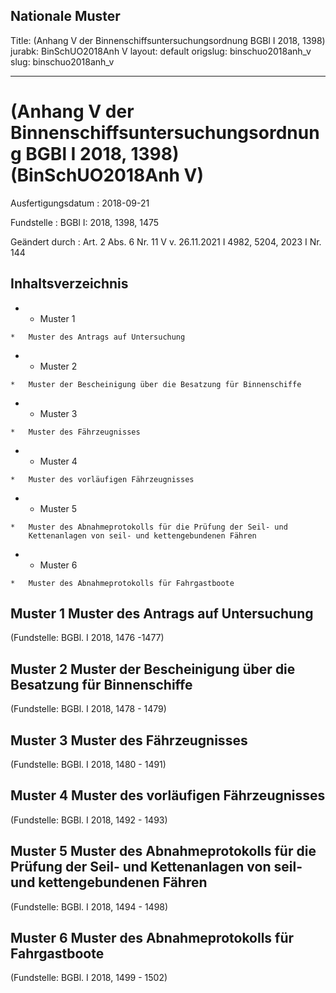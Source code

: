 Nationale Muster
---
Title: (Anhang V der Binnenschiffsuntersuchungsordnung BGBl I 2018, 1398)
jurabk: BinSchUO2018Anh V
layout: default
origslug: binschuo2018anh_v
slug: binschuo2018anh_v

---

# (Anhang V der Binnenschiffsuntersuchungsordnung BGBl I 2018, 1398) (BinSchUO2018Anh V)

Ausfertigungsdatum
:   2018-09-21

Fundstelle
:   BGBl I: 2018, 1398, 1475

Geändert durch
:   Art. 2 Abs. 6 Nr. 11 V v. 26.11.2021 I 4982, 5204, 2023 I Nr. 144


## Inhaltsverzeichnis


*    *   Muster 1

    *   Muster des Antrags auf Untersuchung


*    *   Muster 2

    *   Muster der Bescheinigung über die Besatzung für Binnenschiffe


*    *   Muster 3

    *   Muster des Fährzeugnisses


*    *   Muster 4

    *   Muster des vorläufigen Fährzeugnisses


*    *   Muster 5

    *   Muster des Abnahmeprotokolls für die Prüfung der Seil- und
        Kettenanlagen von seil- und kettengebundenen Fähren


*    *   Muster 6

    *   Muster des Abnahmeprotokolls für Fahrgastboote




## Muster 1 Muster des Antrags auf Untersuchung

(Fundstelle: BGBl. I 2018, 1476 -1477)



## Muster 2 Muster der Bescheinigung über die Besatzung für Binnenschiffe

(Fundstelle: BGBl. I 2018, 1478 - 1479)



## Muster 3 Muster des Fährzeugnisses

(Fundstelle: BGBl. I 2018, 1480 - 1491)



## Muster 4 Muster des vorläufigen Fährzeugnisses

(Fundstelle: BGBl. I 2018, 1492 - 1493)



## Muster 5 Muster des Abnahmeprotokolls für die Prüfung der Seil- und Kettenanlagen von seil- und kettengebundenen Fähren

(Fundstelle: BGBl. I 2018, 1494 - 1498)



## Muster 6 Muster des Abnahmeprotokolls für Fahrgastboote

(Fundstelle: BGBl. I 2018, 1499 - 1502)


